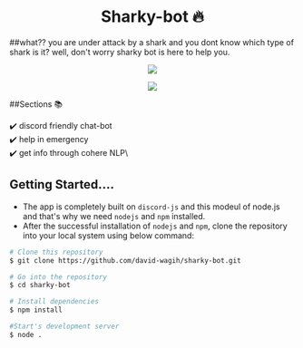 <h1 align="center"> Sharky-bot 🔥 </h1> 
##what?? you are under attack by a shark and you dont know which type of shark is it? well, don't worry sharky bot is here to help you. 

<p align="center">
  <kbd>
<img src="https://user-images.githubusercontent.com/62281201/193448267-d6cba550-b58c-4c30-967d-3b3be04c433e.png"></img>
  </kbd>
</p>
<p align="center">
  <kbd>
<img src="https://user-images.githubusercontent.com/62281201/193448438-c37de2c0-66c6-422f-9b40-311283e2dc68.png"></img>
  </kbd>
</p>
##Sections 📚

✔️ discord friendly chat-bot\
✔️ help in emergency\
✔️ get info through cohere NLP\

## Getting Started....
- The app is completely built on `discord-js` and this modeul of node.js and that's why we need `nodejs` and `npm` installed.
- After the successful installation of `nodejs` and `npm`, clone the repository into your local system using below command:

```bash
# Clone this repository
$ git clone https://github.com/david-wagih/sharky-bot.git

# Go into the repository
$ cd sharky-bot

# Install dependencies
$ npm install

#Start's development server
$ node .
```
